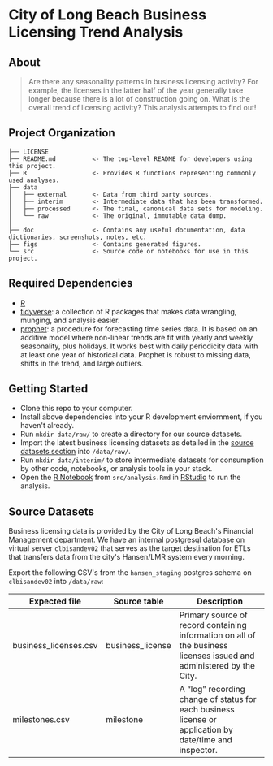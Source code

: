 # City of Long Beach Business Licensing Trend Analysis

## About

> Are there any seasonality patterns in business licensing activity? For example, the licenses in the latter half of the year generally take longer because there is a lot of construction going on. What is the overall trend of licensing activity? This analysis attempts to find out!

## Project Organization

    ├── LICENSE
    ├── README.md          <- The top-level README for developers using this project.
    ├── R                  <- Provides R functions representing commonly used analyses.
    ├── data
    │   ├── external       <- Data from third party sources.
    │   ├── interim        <- Intermediate data that has been transformed.
    │   ├── processed      <- The final, canonical data sets for modeling.
    │   └── raw            <- The original, immutable data dump.
    │
    ├── doc                <- Contains any useful documentation, data dictionaries, screenshots, notes, etc.
    ├── figs               <- Contains generated figures.
    └── src                <- Source code or notebooks for use in this project.
    
## Required Dependencies

- [R](https://www.r-project.org/)
- [tidyverse](http://tidyverse.org/): a collection of R packages that makes data wrangling, munging, and analysis easier.
- [prophet](https://github.com/facebookincubator/prophet): a procedure for forecasting time series data. It is based on an additive model where non-linear trends are fit with yearly and weekly seasonality, plus holidays. It works best with daily periodicity data with at least one year of historical data. Prophet is robust to missing data, shifts in the trend, and large outliers.
    
## Getting Started

- Clone this repo to your computer.
- Install above dependencies into your R development enviornment, if you haven't already.
- Run `mkdir data/raw/` to create a directory for our source datasets.
- Import the latest business licensing datasets as detailed in the [source datasets section](#source-datasets) into `/data/raw/`.
- Run `mkdir data/interim/` to store intermediate datasets for consumption by other code, notebooks, or analysis tools in your stack.
- Open the [R Notebook](http://rmarkdown.rstudio.com/r_notebooks.html) from `src/analysis.Rmd` in [RStudio](https://www.rstudio.com/) to run the analysis.

## Source Datasets

Business licensing data is provided by the City of Long Beach's Financial Management department. We have an internal postgresql database on virtual server `clbisandev02` that serves as the target destination for ETLs that transfers data from the city's Hansen/LMR system every morning.

Export the following CSV's from the `hansen_staging` postgres schema on `clbisandev02` into `/data/raw`:

| Expected file  	        | Source table   	  |  Description 	                                                                                                          |
|---	                    |---	              |---	                                                                                                                    |
| business_licenses.csv   | business_license  | Primary source of record containing information on all of the business licenses issued and administered by the City.    |
| milestones.csv   	      | milestone         | A “log” recording change of status for each business license or application by date/time and inspector.                 |

